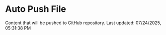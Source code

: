 # Auto Push File

Content that will be pushed to GitHub repository.
Last updated: 07/24/2025, 05:31:38 PM